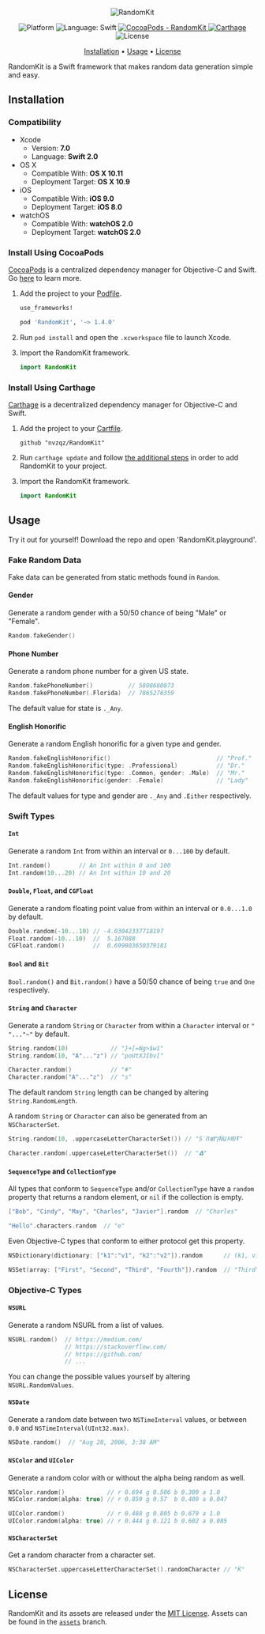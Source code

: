 <p align="center">
    <img src="https://github.com/nvzqz/RandomKit/raw/assets/banner.png" alt="RandomKit">
</p>

<p align="center">
    <img src="https://img.shields.io/badge/platform-osx%20%7C%20ios%20%7C%20watchos-lightgrey.svg"
         alt="Platform">
    <img src="https://img.shields.io/badge/language-swift-orange.svg"
         alt="Language: Swift">
    <a href="https://cocoapods.org/pods/RandomKit">
        <img src="https://img.shields.io/cocoapods/v/RandomKit.svg"
             alt="CocoaPods - RandomKit">
    </a>
    <a href="https://github.com/Carthage/Carthage">
        <img src="https://img.shields.io/badge/Carthage-compatible-4BC51D.svg?style=flat"
             alt="Carthage">
    </a>
    <img src="https://img.shields.io/badge/license-MIT-000000.svg"
         alt="License">
</p>

<p align="center">
    <a href="#installation">Installation</a>
  • <a href="#usage">Usage</a>
  • <a href="#license">License</a>
</p>

RandomKit is a Swift framework that makes random data generation simple and easy.

## Installation

### Compatibility

- Xcode
    - Version:  **7.0**
    - Language: **Swift 2.0**
- OS X
    - Compatible With:   **OS X 10.11**
    - Deployment Target: **OS X 10.9**
- iOS
    - Compatible With:   **iOS 9.0**
    - Deployment Target: **iOS 8.0**
- watchOS
    - Compatible With:   **watchOS 2.0**
    - Deployment Target: **watchOS 2.0**

### Install Using CocoaPods
[CocoaPods](https://cocoapods.org/) is a centralized dependency manager for
Objective-C and Swift. Go [here](https://guides.cocoapods.org/using/index.html)
to learn more.

1. Add the project to your [Podfile](https://guides.cocoapods.org/using/the-podfile.html).

    ```ruby
    use_frameworks!

    pod 'RandomKit', '~> 1.4.0'
    ```

2. Run `pod install` and open the `.xcworkspace` file to launch Xcode.

3. Import the RandomKit framework.

    ```swift
    import RandomKit
    ```

### Install Using Carthage
[Carthage](https://github.com/Carthage/Carthage) is a decentralized dependency
manager for Objective-C and Swift.

1. Add the project to your [Cartfile](https://github.com/Carthage/Carthage/blob/master/Documentation/Artifacts.md#cartfile).

    ```
    github "nvzqz/RandomKit"
    ```

2. Run `carthage update` and follow [the additional steps](https://github.com/Carthage/Carthage#getting-started)
   in order to add RandomKit to your project.

3. Import the RandomKit framework.

    ```swift
    import RandomKit
    ```

## Usage

Try it out for yourself! Download the repo and open 'RandomKit.playground'.

### Fake Random Data

Fake data can be generated from static methods found in `Random`.

#### Gender

Generate a random gender with a 50/50 chance of being "Male" or "Female".

```swift
Random.fakeGender()
```

#### Phone Number

Generate a random phone number for a given US state.

```swift
Random.fakePhoneNumber()          // 5808680873
Random.fakePhoneNumber(.Florida)  // 7865276359
```

The default value for state is `._Any`.

#### English Honorific

Generate a random English honorific for a given type and gender.

```swift
Random.fakeEnglishHonorific()                              // "Prof."
Random.fakeEnglishHonorific(type: .Professional)           // "Dr."
Random.fakeEnglishHonorific(type: .Common, gender: .Male)  // "Mr."
Random.fakeEnglishHonorific(gender: .Female)               // "Lady"
```

The default values for type and gender are `._Any` and `.Either` respectively.

### Swift Types

#### `Int`

Generate a random `Int` from within an interval or `0...100` by default.

```swift
Int.random()        // An Int within 0 and 100
Int.random(10...20) // An Int within 10 and 20
```

#### `Double`, `Float`, and `CGFloat`

Generate a random floating point value from within an interval or `0.0...1.0` by
default.

```swift
Double.random(-10...10) // -4.03042337718197
Float.random(-10...10)  //  5.167088
CGFloat.random()        //  0.699803650379181
```

#### `Bool` and `Bit`

`Bool.random()` and `Bit.random()` have a 50/50 chance of being `true` and `One`
respectively.

#### `String` and `Character`

Generate a random `String` or `Character` from within a `Character` interval or
`" "..."~"` by default.

```swift
String.random(10)            // "}+[=Ng>$w1"
String.random(10, "A"..."z") // "poUtXJIbv["

Character.random()           // "#"
Character.random("A"..."z")  // "s"
```

The default random `String` length can be changed by altering `String.RandomLength`.

A random `String` or `Character` can also be generated from an `NSCharacterSet`.

```swift
String.random(10, .uppercaseLetterCharacterSet()) // "ṤՈ𝕮𝝘ꝻṄԱＭĐŦ"

Character.random(.uppercaseLetterCharacterSet())  // "𝝙"
```

#### `SequenceType` and `CollectionType`

All types that conform to `SequenceType` and/or `CollectionType` have a `random`
property that returns a random element, or `nil` if the collection is empty.

```swift
["Bob", "Cindy", "May", "Charles", "Javier"].random  // "Charles"

"Hello".characters.random  // "e"
```

Even Objective-C types that conform to either protocol get this property.

```swift
NSDictionary(dictionary: ["k1":"v1", "k2":"v2"]).random      // (k1, v1)

NSSet(array: ["First", "Second", "Third", "Fourth"]).random  // "Third"
```

### Objective-C Types

#### `NSURL`

Generate a random NSURL from a list of values.

```swift
NSURL.random()  // https://medium.com/
                // https://stackoverflow.com/
                // https://github.com/
                // ...
```

You can change the possible values yourself by altering `NSURL.RandomValues`.

#### `NSDate`

Generate a random date between two `NSTimeInterval` values, or between `0.0` and
`NSTimeInterval(UInt32.max)`.

```swift
NSDate.random()  // "Aug 28, 2006, 3:38 AM"
```

#### `NSColor` and `UIColor`

Generate a random color with or without the alpha being random as well.

```swift
NSColor.random()            // r 0.694 g 0.506 b 0.309 a 1.0
NSColor.random(alpha: true) // r 0.859 g 0.57  b 0.409 a 0.047

UIColor.random()            // r 0.488 g 0.805 b 0.679 a 1.0
UIColor.random(alpha: true) // r 0.444 g 0.121 b 0.602 a 0.085
```

#### `NSCharacterSet`

Get a random character from a character set.

```swift
NSCharacterSet.uppercaseLetterCharacterSet().randomCharacter // "Ǩ"
```

## License

RandomKit and its assets are released under the [MIT License](LICENSE.md). Assets
can be found in the [`assets`](https://github.com/nvzqz/RandomKit/tree/assets)
branch.

